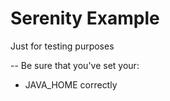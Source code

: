# Serenity Example

Just for testing purposes

--
Be sure that you've set your:
* JAVA_HOME correctly
